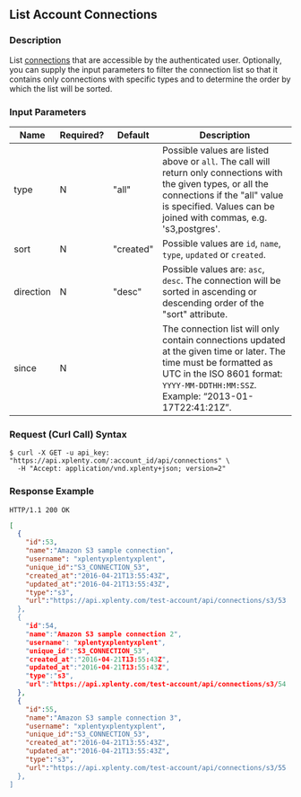 ## List Account Connections

### Description
List [connections](https://github.com/xplenty/xplenty-api-doc-v2/blob/master/resources/connection.md) that are accessible by the authenticated user.
Optionally, you can supply the input parameters to filter the connection list so that it contains only connections with specific types and to determine the order by which the list will be sorted.

### Input Parameters

|Name|Required?|Default|Description|
|----|---------|-------|-----------|
type|N|"all" |Possible values are listed above or ```all```. The call will return only connections with the given types, or all the connections if the "all" value is specified. Values can be joined with commas, e.g. 's3,postgres'.
sort|N|"created"|Possible values are ```id```, ```name```, ```type```, ```updated``` or ```created```.
direction|N|"desc"|Possible values are: ```asc```, ```desc```. The connection will be sorted in ascending or descending order of the "sort" attribute.
since|N| |The connection list will only contain connections updated at the given time or later. The time must be formatted as UTC in the ISO 8601 format: ```YYYY-MM-DDTHH:MM:SSZ```. Example: “2013-01-17T22:41:21Z”.

### Request (Curl Call) Syntax
```shell
$ curl -X GET -u api_key: "https://api.xplenty.com/:account_id/api/connections" \
  -H "Accept: application/vnd.xplenty+json; version=2"
```

### Response Example
```HTTP
HTTP/1.1 200 OK
```

```json
[
  {
    "id":53,
    "name":"Amazon S3 sample connection",
    "username": "xplentyxplentyxplent",
    "unique_id":"S3_CONNECTION_53",
    "created_at":"2016-04-21T13:55:43Z",
    "updated_at":"2016-04-21T13:55:43Z",
    "type":"s3",
    "url":"https://api.xplenty.com/test-account/api/connections/s3/53
  },
  {
    "id":54,
    "name":"Amazon S3 sample connection 2",
    "username": "xplentyxplentyxplent",
    "unique_id":"S3_CONNECTION_53",
    "created_at":"2016-04-21T13:55:43Z",
    "updated_at":"2016-04-21T13:55:43Z",
    "type":"s3",
    "url":"https://api.xplenty.com/test-account/api/connections/s3/54
  },
  {
    "id":55,
    "name":"Amazon S3 sample connection 3",
    "username": "xplentyxplentyxplent",
    "unique_id":"S3_CONNECTION_53",
    "created_at":"2016-04-21T13:55:43Z",
    "updated_at":"2016-04-21T13:55:43Z",
    "type":"s3",
    "url":"https://api.xplenty.com/test-account/api/connections/s3/55
  },
]
```
